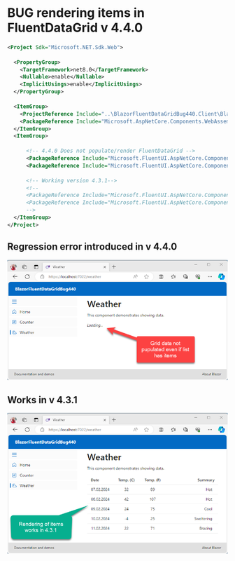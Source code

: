 # BUG rendering items in FluentDataGrid v 4.4.0

```xml
<Project Sdk="Microsoft.NET.Sdk.Web">

  <PropertyGroup>
    <TargetFramework>net8.0</TargetFramework>
    <Nullable>enable</Nullable>
    <ImplicitUsings>enable</ImplicitUsings>
  </PropertyGroup>

  <ItemGroup>
    <ProjectReference Include="..\BlazorFluentDataGridBug440.Client\BlazorFluentDataGridBug440.Client.csproj" />
    <PackageReference Include="Microsoft.AspNetCore.Components.WebAssembly.Server" Version="8.*-*" />
  </ItemGroup>
  <ItemGroup>

	  <!-- 4.4.0 Does not populate/render FluentDataGrid -->
	  <PackageReference Include="Microsoft.FluentUI.AspNetCore.Components" Version="4.*-* " />       <!-- Effectively using version 4.4.0 -->
	  <PackageReference Include="Microsoft.FluentUI.AspNetCore.Components.Icons" Version="4.*-* " /> <!-- Effectively using version 4.4.0 -->

	  <!-- Working version 4.3.1-->
	  <!--
	  <PackageReference Include="Microsoft.FluentUI.AspNetCore.Components" Version="4.3.1" />
	  <PackageReference Include="Microsoft.FluentUI.AspNetCore.Components.Icons" Version="4.3.1" />
	  -->
  </ItemGroup>
</Project>

```

## Regression error introduced in v 4.4.0

![v 4.4.0](./FluentDataGrid-NotRenderingItems-v4.4.0.png)

## Works in v 4.3.1

![v4.3.1](./FluentDataGrid-RenderingItems-v4.3.1.png)
